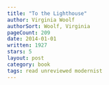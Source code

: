 ```yaml
---
title: "To the Lighthouse"
author: Virginia Woolf
authorSort: Woolf, Virginia
pageCount: 209
date: 2014-01-01
written: 1927
stars: 5
layout: post
category: book
tags: read unreviewed modernist
---
```

